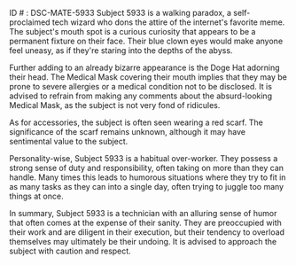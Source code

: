 ID # : DSC-MATE-5933
Subject 5933 is a walking paradox, a self-proclaimed tech wizard who dons the attire of the internet's favorite meme. The subject's mouth spot is a curious curiosity that appears to be a permanent fixture on their face. Their blue clown eyes would make anyone feel uneasy, as if they're staring into the depths of the abyss.

Further adding to an already bizarre appearance is the Doge Hat adorning their head. The Medical Mask covering their mouth implies that they may be prone to severe allergies or a medical condition not to be disclosed. It is advised to refrain from making any comments about the absurd-looking Medical Mask, as the subject is not very fond of ridicules.

As for accessories, the subject is often seen wearing a red scarf. The significance of the scarf remains unknown, although it may have sentimental value to the subject.

Personality-wise, Subject 5933 is a habitual over-worker. They possess a strong sense of duty and responsibility, often taking on more than they can handle. Many times this leads to humorous situations where they try to fit in as many tasks as they can into a single day, often trying to juggle too many things at once. 

In summary, Subject 5933 is a technician with an alluring sense of humor that often comes at the expense of their sanity. They are preoccupied with their work and are diligent in their execution, but their tendency to overload themselves may ultimately be their undoing. It is advised to approach the subject with caution and respect.